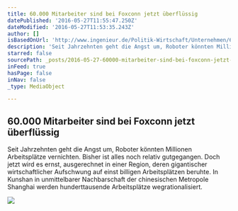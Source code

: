 ```yaml
---
title: 60.000 Mitarbeiter sind bei Foxconn jetzt überflüssig
datePublished: '2016-05-27T11:55:47.250Z'
dateModified: '2016-05-27T11:53:35.243Z'
author: []
isBasedOnUrl: 'http://www.ingenieur.de/Politik-Wirtschaft/Unternehmen/60000-Mitarbeiter-Foxconn-jetzt-ueberfluessig'
description: 'Seit Jahrzehnten geht die Angst um, Roboter könnten Millionen Arbeitsplätze vernichten. Bisher ist alles noch relativ gutgegangen. Doch jetzt wird es ernst, ausgerechnet in einer Region, deren gigantischer wirtschaftlicher Aufschwung auf einst billigen Arbeitsplätzen beruhte. In Kunshan in unmittelbarer Nachbarschaft der chinesischen Metropole Shanghai werden hunderttausende Arbeitsplätze wegrationalisiert.'
starred: false
sourcePath: _posts/2016-05-27-60000-mitarbeiter-sind-bei-foxconn-jetzt-uberflussig.md
inFeed: true
hasPage: false
inNav: false
_type: MediaObject

---
```

<article style=""><h1>60.000 Mitarbeiter sind bei Foxconn jetzt überflüssig</h1><p>Seit Jahrzehnten geht die Angst um, Roboter könnten Millionen Arbeitsplätze vernichten. Bisher ist alles noch relativ gutgegangen. Doch jetzt wird es ernst, ausgerechnet in einer Region, deren gigantischer wirtschaftlicher Aufschwung auf einst billigen Arbeitsplätzen beruhte. In Kunshan in unmittelbarer Nachbarschaft der chinesischen Metropole Shanghai werden hunderttausende Arbeitsplätze wegrationalisiert.</p><img src="http://www.ingenieur.de/var/storage/images/media/ingenieur.de/images/hugo-bilder/radler-foxconn-produktion/4327717-1-ger-DE/Radler-vor-Foxconn-Produktion_facebook_image.jpg" /></article>